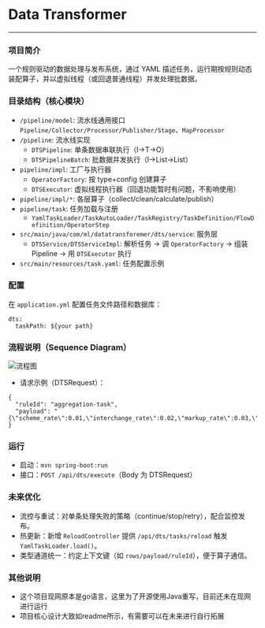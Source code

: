# Data Transformer
---
### 项目简介
一个规则驱动的数据处理与发布系统，通过 YAML 描述任务，运行期按规则动态装配算子，并以虚拟线程（或回退普通线程）并发处理批数据。

### 目录结构（核心模块）
- `/pipeline/model`: 流水线通用接口 `Pipeline/Collector/Processor/Publisher/Stage`、`MapProcessor`
- `/pipeline`: 流水线实现
  - `DTSPipeline`: 单条数据串联执行（I→T→O）
  - `DTSPipelineBatch`: 批数据并发执行（I→List<M>→List<R>）
- `pipeline/impl`: 工厂与执行器
  - `OperatorFactory`: 按 type+config 创建算子
  - `DTSExecutor`: 虚拟线程执行器（回退功能暂时有问题，不影响使用）
- `pipeline/impl/*`: 各层算子（collect/clean/calculate/publish）
- `pipeline/task`: 任务加载与注册
  - `YamlTaskLoader/TaskAutoLoader/TaskRegistry/TaskDefinition/FlowDefinition/OperatorStep`
- `src/main/java/com/ml/datatransforemer/dts/service`: 服务层
  - `DTSService/DTSServiceImpl`: 解析任务 → 调 `OperatorFactory` → 组装 Pipeline → 用 `DTSExecutor` 执行
- `src/main/resources/task.yaml`: 任务配置示例

### 配置
在 `application.yml` 配置任务文件路径和数据库：
```
dts:
  taskPath: ${your path}
```

### 流程说明（Sequence Diagram）
![流程图](//www.plantuml.com/plantuml/png/ZLFDRYCj4Bpp52WdBDdZ-wTFKQI9BQraoIEF3xaIfksWnS024s_UVXiFGs2zF-iJGrLNTNNZ9n-u2-D54Iw2SRHL4dGW5Y-ba9RhG5kZWpDAWQFSqxR2Ud3lKa04-WeuSl_r06VfW_k8wF5GmNiBZgFVDhfEZFssOdJIWfBw9jtjAkZvs6--WnYnCgARbmfzQ6ElKTQlEsS4U7yxZgzA-ZTm3pUphYTaoafNZxIb_z5ktn_fcbkv7e9Vmyq0A4Ep0tmRmOT5795yvtZROd6iwx4kCPcxOw55ZopCZhGp1EP61L-6We5JGN2LbEBCdk4ajGpIQ2Qc74jwKkRg5sI0eYv9xxTO9npWPOxDmeU59HL6d-IvCCC18tqsotJKBIZtkfypPAcHtoZkf0__P_RZNtNJGlwntqp_fMwtGug6QtmRyyjXOewuf3Q7mFEiL7XrkoIqUK4XFxvUP60s2SMz55nyRmHfoJNlVq7mCqRiOhlPkqadrZHD8O8i4fchMSRnAnruu5Ky915bZALRuoZUltq68HH_fMD6cdIQ72Ej4emNbNEYmp3vH_od7a0Ff4gNHzYa4tFWHnN-530nSRWYsjtbZFhp0YQrae8BGcH-3FSuBcNoQX6-_MUzDTf3RgpWzkL7IvumtdXHFm00)

- 请求示例（DTSRequest）：
```
{
  "ruleId": "aggregation-task",
  "payload": "{\"scheme_rate\":0.01,\"interchange_rate\":0.02,\"markup_rate\":0.03,\"scheme_fee\":10,\"interchange_fee\":20,\"markup_fee\":30,\"amount_usd\":1000,\"amount\":1200}"
}
```

### 运行
- 启动：`mvn spring-boot:run`
- 接口：`POST /api/dts/execute`（Body 为 DTSRequest）


### 未来优化
- 流控与重试：对单条处理失败的策略（continue/stop/retry），配合监控发布。
- 热更新：新增 `ReloadController` 提供 `/api/dts/tasks/reload` 触发 `YamlTaskLoader.load()`。
- 类型通道统一：约定上下文键（如 `rows/payload/ruleId`），便于算子通信。

### 其他说明
 - 这个项目现网原本是go语言，这里为了开源使用Java重写，目前还未在现网进行运行
 - 项目核心设计大致如readme所示，有需要可以在未来进行自行拓展
